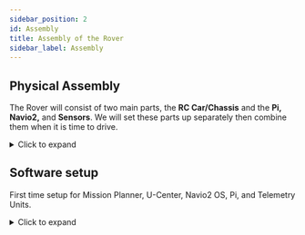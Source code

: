 ```yaml
---
sidebar_position: 2
id: Assembly
title: Assembly of the Rover
sidebar_label: Assembly
---
```

## Physical Assembly

The Rover will consist of two main parts, the **RC Car/Chassis** and the
**Pi, Navio2,** and **Sensors**. We will set these parts up separately then
combine them when it is time to drive.
<details>
  <summary>Click to expand</summary>

## Attach Navio2 to Pi

To make attach the Navio2 to the Pi, make sure it is oriented the right
way then connect through the GPIO and screw them together with the
provided screws and spacers. You can find more documentation [here](https://docs.emlid.com/navio2/hardware-setup/#attaching-navio2-to-a-raspberry-pi).

[back to top](#)

## Plugging in the Telemetry Unit and GPS

The air telemetry unit gets plugged into the UART Port, the ground telemetry unit
gets plugged in on any available USB Port on your ground station, while the GPS
Module gets plugged into the ANT Port on the Navio2. Make sure
that you have as little electronic and atmospheric interference as possible
in order to get the best results.

[back to top](#)

## Connect RC Car to Chassis

After taking the top off your RC Car, you will put the adaptors in and
attach the Chassis. Make sure to secure it on with the clips.

[![RC Car Assembly Video by Adam Conway](..\static\img\videoPic.png)](https://youtu.be/OaVqWiR2rS0 "RC Car Assembly")*Click Me!*
</details>

## Software setup

First time setup for Mission Planner, U-Center, Navio2 OS, Pi, and Telemetry Units.
<details>
  <summary>Click to expand</summary>

## Mission Planner

Go to [the installation site](https://ardupilot.org/planner/docs/mission-planner-installation.html)
and follow the steps to install Mission Planner.

[back to top](#)

## U-Center

Go to [the installation site](https://www.u-blox.com/en/product/u-center)
and install the executable, run it, and follow the installation steps.

[back to top](#)

## Navio2 OS

Go to [the installation site](https://docs.emlid.com/navio2/configuring-raspberry-pi)
and download their pre-configured Raspbian image. Then use a imager like the
[Raspbian Imager](https://www.raspberrypi.org/software/) or [Etcher](https://www.balena.io/etcher/)
to write it to the SD Card you will be using with your Pi. After the imager is done, boot up your pi
with the new image and you will be see the Navio's greeting message:

![Navio's Greeting Message](..\static\img\navioGreetingMessage.png)(https://docs.emlid.com/navio2/ardupilot/installation-and-running)

Now, you will be following the on-screen steps to set up your Navio2 as a autopilot for your rover.
**Remember, you can always view this message again by typing:**

```
sudo emlidtool ardupilot help
```


You can view a more detailed walk-through through [Emlids documentation](https://docs.emlid.com/navio2/ardupilot/installation-and-running).

[back to top](#)

## Pi

Aside from flashing the SD with the Navio Image, the only other setup you can do with your Pi itself is setup wireless connection like
[SSH](https://www.raspberrypi.org/documentation/remote-access/ssh/)
if you wish to connect to your rover through these means. It can be very helpful when bug testing and preforming first time set-ups,
but is completely optional.

[back to top](#)

## Telemetry Units

In order to connect your Navio2/Pi to your ground control station using telemetry,
you should edit your GCS IP file on the Navio2. To open the file, type:
```
sudo nano /etc/default/ardurover
```

Once in the file, your should see something like this:
```
TELEM1="-A udp:127.0.0.1:14550"
#TELEM2="-C /dev/ttyAMA0"

# Options to pass to ArduPilot
ARDUPILOT_OPTS="$TELEM1 $TELEM2"

# -A is a console switch (usually this is a Wi-Fi link)

# -C is a telemetry switch
# Usually this is either /dev/ttyAMA0 - UART connector on your Navio
# or /dev/ttyUSB0 if you're using a serial to USB convertor

# -B or -E is used to specify non default GPS
```

This tutorial uses Telemetry, so you should comment out the line that
tells ardupilot to connect via a Wi-Fi link so it looks like:

```
#TELEM1="-A udp:127.0.0.1:14550"
```
and un-comment the line that tells ardupilot to connect via a telemetry
switch. This line can also be edited depending on the type of telemetry
you are using. For UART connections you will change the line to:

```
TELEM2="-C /dev/ttyAMA0"
```

and for serial to USB converters:

```
TELEM2="-C /dev/ttyUSB0"
```

Now the start of your file should look like either:

```
#TELEM1="-A udp:127.0.0.1:14550"
TELEM2="-C /dev/ttyAMA0"
```

 if your telemetry uses a UART port or, if you are using a serial to USB converter to use telemetry
 it should look like:

 ```
 #TELEM1="-A udp:127.0.0.1:14550"
 TELEM2="-C /dev/ttyUSB0"
 ```

 Your telemetry units will *blink* green when looking for their partner
 unit and maintain a *solid* green when they are connected to their partner. If your
 telemetry units are not communicating try restarting/rebooting your ground station with the
 telemetry unit remaining plugged in and failing that update your units drivers.
 If you encounter any more problems you should contact the manufacturer.

[back to top](#)
</details>

